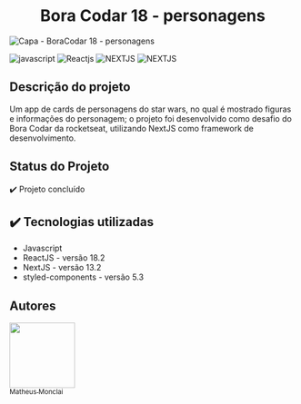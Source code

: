 <!-- # Bora Codar 18 - personagens -->

<h1 align="center"> Bora Codar 18 - personagens </h1>

![Capa - BoraCodar 18 - personagens](https://github.com/monclai/bora_codar_18_personagens/assets/44307789/d40502c3-5da2-4066-9f63-e4314fb5c183#vitrinedev)

![javascript](https://img.shields.io/badge/LANGUAGE-javascript-yellow)
![Reactjs](https://img.shields.io/badge/LIBRARY-ReactJS-blue)
![NEXTJS](https://img.shields.io/badge/FRAMEWORK-NextJS-darkblue)
![NEXTJS](https://img.shields.io/badge/STATUS-concluded-green)

## Descrição do projeto

Um app de cards de personagens do star wars, no qual é mostrado figuras e informações do personagem; o projeto foi desenvolvido como desafio do Bora Codar da rocketseat, utilizando NextJS como framework de desenvolvimento.

## Status do Projeto

✔️ Projeto concluído

## ✔️ Tecnologias utilizadas

* Javascript
* ReactJS - versão 18.2
* NextJS - versão 13.2
* styled-components - versão 5.3

## Autores

[<img src="https://avatars.githubusercontent.com/u/44307789?v=4" width=115><br><sub>Matheus Monclai</sub>]([https://github.com/camilafernanda](https://github.com/monclai))
